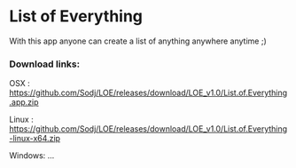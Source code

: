 # List of Everything

With this app anyone can create a list of anything anywhere anytime ;)

### Download links:

OSX : https://github.com/Sodj/LOE/releases/download/LOE_v1.0/List.of.Everything.app.zip

Linux : https://github.com/Sodj/LOE/releases/download/LOE_v1.0/List.of.Everything-linux-x64.zip

Windows: ...
